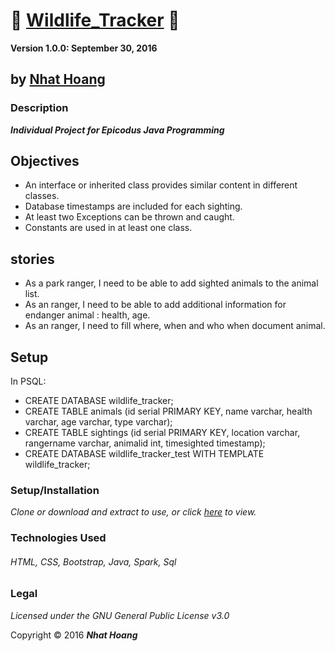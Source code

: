 # :file_folder: [Wildlife_Tracker](https://github.com/hoangnh092185/wildlife-tracker3.git) :file_folder:


  __Version 1.0.0: September 30, 2016__
## by [Nhat Hoang](https://github.com/hoangnh092185)

### Description
__*Individual Project for Epicodus Java Programming*__

## Objectives

* An interface or inherited class provides similar content in different classes.
* Database timestamps are included for each sighting.
* At least two Exceptions can be thrown and caught.
* Constants are used in at least one class.

## stories
* As a park ranger, I need to be able to add sighted animals to the animal list.
* As an ranger, I need to be able to add additional information for endanger animal : health, age.
* As an ranger, I need to fill where, when and who when document animal.

## Setup

In PSQL:
* CREATE DATABASE wildlife_tracker;
* CREATE TABLE animals (id serial PRIMARY KEY, name varchar, health varchar, age varchar, type varchar);
* CREATE TABLE sightings (id serial PRIMARY KEY, location varchar, rangername varchar, animalid int, timesighted timestamp);
* CREATE DATABASE wildlife_tracker_test WITH TEMPLATE wildlife_tracker;

### Setup/Installation
*Clone or download and extract to use, or click [here](https://github.com/hoangnh092185/wildlife-tracker3.git) to view.*


### Technologies Used
###### HTML, CSS, Bootstrap, Java, Spark, Sql

### Legal
*Licensed under the GNU General Public License v3.0*

Copyright &copy; 2016 **_Nhat Hoang_**
